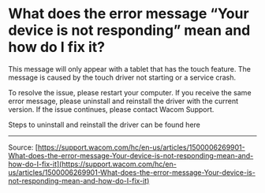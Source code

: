 # What does the error message “Your device is not responding” mean and how do I fix it?

This message will only appear with a tablet that has the touch feature. The message is caused by the touch driver not starting or a service crash.


To resolve the issue, please restart your computer. If you receive the same error message, please uninstall and reinstall the driver with the current version. If the issue continues, please contact Wacom Support.


Steps to uninstall and reinstall the driver can be found here

---
Source: [https://support.wacom.com/hc/en-us/articles/1500006269901-What-does-the-error-message-Your-device-is-not-responding-mean-and-how-do-I-fix-it](https://support.wacom.com/hc/en-us/articles/1500006269901-What-does-the-error-message-Your-device-is-not-responding-mean-and-how-do-I-fix-it)
